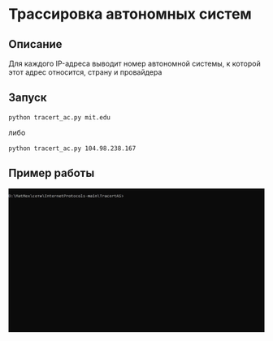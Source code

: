 # Трассировка автономных систем

## Описание
Для каждого IP-адреса выводит номер автономной системы, к которой этот адрес относится, страну и провайдера

## Запуск
    python tracert_ac.py mit.edu
либо

    python tracert_ac.py 104.98.238.167

## Пример работы
![Demo](tracertASDemo.gif)